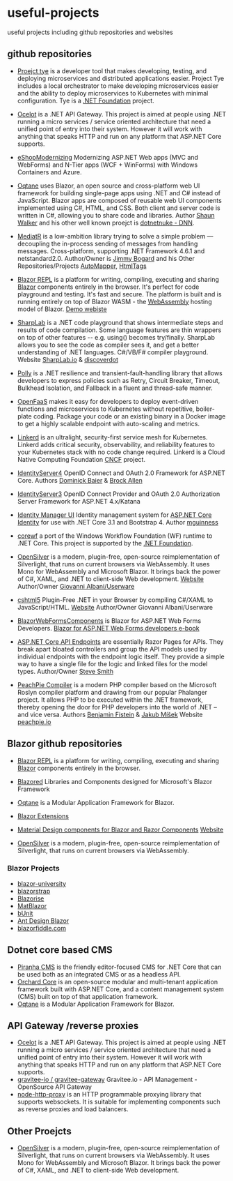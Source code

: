 # useful-projects
useful projects including github repositories and websites

## github repositories
- [Proejct tye](https://github.com/dotnet/tye)
is a developer tool that makes developing, testing, and deploying microservices and distributed applications easier. Project Tye includes a local orchestrator to make developing microservices easier and the ability to deploy microservices to Kubernetes with minimal configuration. 
Tye is a [.NET Foundation](https://www.dotnetfoundation.org/projects) project.

- [Ocelot](https://github.com/ThreeMammals/Ocelot) is a .NET API Gateway. This project is aimed at people using .NET running a micro services / service oriented architecture that need a unified point of entry into their system. However it will work with anything that speaks HTTP and run on any platform that ASP.NET Core supports.

- [eShopModernizing](https://github.com/dotnet-architecture/eShopModernizing) Modernizing ASP.NET Web apps (MVC and WebForms) and N-Tier apps (WCF + WinForms) with Windows Containers and Azure.

- [Oqtane](https://github.com/oqtane/oqtane.framework) uses Blazor, an open source and cross-platform web UI framework for building single-page apps using .NET and C# instead of JavaScript. Blazor apps are composed of reusable web UI components implemented using C#, HTML, and CSS. Both client and server code is written in C#, allowing you to share code and libraries.  Author [Shaun Walker](https://github.com/sbwalker) and his other well known proejct is [dotnetnuke - DNN](https://github.com/sbwalker/Dnn.Platform).


- [MediatR](https://github.com/jbogard/MediatR) is a low-ambition library trying to solve a simple problem — decoupling the in-process sending of messages from handling messages. Cross-platform, supporting .NET Framework 4.6.1 and netstandard2.0.
Author/Owner is [Jimmy Bogard](https://github.com/jbogard) and his Other Repositories/Projects [AutoMapper](https://github.com/AutoMapper), [HtmlTags](https://github.com/HtmlTags/htmltags)

- [Blazor REPL](https://github.com/BlazorRepl/BlazorRepl) is a platform for writing, compiling, executing and sharing [Blazor](https://blazor.net) components entirely in the browser. It's perfect for code playground and testing. It's fast and secure. The platform is built and is running entirely on top of Blazor WASM - the [WebAssembly](https://webassembly.org) hosting model of Blazor. [Demo webiste](https://blazorrepl.com)

- [SharpLab](https://sharplab.io/)  is a .NET code playground that shows intermediate steps and results of code compilation. Some language features are thin wrappers on top of other features -- e.g. using() becomes try/finally. SharpLab allows you to see the code as compiler sees it, and get a better understanding of .NET languages.
 C#/VB/F# compiler playground. Website [SharpLab.io](https://sharplab.io/) & [discoverdot](https://discoverdot.net/projects/sharplab)

- [Polly](https://github.com/App-vNext/Polly) is a .NET resilience and transient-fault-handling library that allows developers to express policies such as Retry, Circuit Breaker, Timeout, Bulkhead Isolation, and Fallback in a fluent and thread-safe manner.

- [OpenFaaS](https://github.com/openfaas/faas) makes it easy for developers to deploy event-driven functions and microservices to Kubernetes without repetitive, boiler-plate coding. Package your code or an existing binary in a Docker image to get a highly scalable endpoint with auto-scaling and metrics.

- [Linkerd](https://github.com/linkerd/linkerd2) is an ultralight, security-first service mesh for Kubernetes. Linkerd adds critical security, observability, and reliability features to your Kubernetes stack with no code change required.
Linkerd is a Cloud Native Computing Foundation [CNCF](https://www.cncf.io/) project.

- [IdentityServer4](https://github.com/IdentityServer/IdentityServer4) OpenID Connect and OAuth 2.0 Framework for ASP.NET Core. Authors [Dominick Baier](https://github.com/leastprivilege) & [Brock Allen](https://github.com/brockallen)
- [IdentityServer3](https://github.com/IdentityServer/IdentityServer3) OpenID Connect Provider and OAuth 2.0 Authorization Server Framework for ASP.NET 4.x/Katana

- [Identity Manager UI](https://github.com/mguinness/IdentityManagerUI) Identity management system for [ASP.NET Core Identity](https://github.com/aspnet/AspNetCore/tree/master/src/Identity) for use with .NET Core 3.1 and Bootstrap 4. Author [mguinness](https://github.com/mguinness)

- [corewf](https://github.com/UiPath-Open/corewf) a port of the Windows Workflow Foundation (WF) runtime to .NET Core. This project is supported by the [.NET Foundation](https://dotnetfoundation.org).

- [OpenSilver](https://github.com/OpenSilver/OpenSilver) is a modern, plugin-free, open-source reimplementation of Silverlight, that runs on current browsers via WebAssembly. It uses Mono for WebAssembly and Microsoft Blazor. It brings back the power of C#, XAML, and .NET to client-side Web development. [Website](https://opensilver.net/)  Author/Owner [Giovanni Albani/Userware](https://github.com/cshtml5)

- [cshtml5](https://github.com/OpenSilver/OpenSilver) Plugin-Free .NET in your Browser by compiling C#/XAML to JavaScript/HTML. [Website](http://www.cshtml5.com/) Author/Owner Giovanni Albani/Userware 

- [BlazorWebFormsComponents](https://github.com/FritzAndFriends/BlazorWebFormsComponents) is Blazor for ASP.NET Web Forms Developers. [Blazor for ASP.NET Web Forms developers e-book](https://docs.microsoft.com/en-us/dotnet/architecture/blazor-for-web-forms-developers/)

- [ASP.NET Core API Endpoints](https://github.com/ardalis/ApiEndpoints) are essentially Razor Pages for APIs. They break apart bloated controllers and group the API models used by individual endpoints with the endpoint logic itself. They provide a simple way to have a single file for the logic and linked files for the model types. Author/Owner [Steve Smith](https://github.com/ardalis)

- [PeachPie Compiler](https://github.com/peachpiecompiler/peachpie) is a modern PHP compiler based on the Microsoft Roslyn compiler platform and drawing from our popular Phalanger project. It allows PHP to be executed within the .NET framework, thereby opening the door for PHP developers into the world of .NET – and vice versa. Authors [Benjamin Fistein](https://github.com/bfistein) & [Jakub Míšek](https://github.com/jakubmisek) Website [peachpie.io](https://www.peachpie.io/getstarted)

## Blazor github repositories
- [Blazor REPL](https://github.com/BlazorRepl/BlazorRepl) is a platform for writing, compiling, executing and sharing [Blazor](https://blazor.net) components entirely in the browser.
- [Blazored](https://github.com/Blazored) Libraries and Components designed for Microsoft's Blazor Framework
- [Oqtane](https://github.com/oqtane/oqtane.framework) is a Modular Application Framework for Blazor.

- [Blazor Extensions](https://github.com/BlazorExtensions)
- [Material Design components for Blazor and Razor Components](https://github.com/SamProf/MatBlazor)  [Website](https://www.matblazor.com/)
- [OpenSilver](https://github.com/OpenSilver/OpenSilver) is a modern, plugin-free, open-source reimplementation of Silverlight, that runs on current browsers via WebAssembly.

### Blazor Projects
- [blazor-university](https://blazor-university.com/)
- [blazorstrap](https://blazorstrap.io/)
- [Blazorise](https://blazorise.com/)
- [MatBlazor](https://www.matblazor.com/)
- [bUnit](https://bunit.egilhansen.com/)
- [Ant Design Blazor](https://ant-design-blazor.gitee.io/)
- [blazorfiddle.com](https://blazorfiddle.com/)

## Dotnet core based CMS
- [Piranha CMS](https://github.com/PiranhaCMS/piranha.core) is the friendly editor-focused CMS for .NET Core that can be used both as an integrated CMS or as a headless API.
- [Orchard Core](https://github.com/OrchardCMS/OrchardCore) is an open-source modular and multi-tenant application framework built with ASP.NET Core, and a content management system (CMS) built on top of that application framework.
- [Oqtane](https://github.com/oqtane/oqtane.framework) is a Modular Application Framework for Blazor.

## API Gateway /reverse proxies
- [Ocelot](https://github.com/ThreeMammals/Ocelot) is a .NET API Gateway. This project is aimed at people using .NET running a micro services / service oriented architecture that need a unified point of entry into their system. However it will work with anything that speaks HTTP and run on any platform that ASP.NET Core supports.
- [gravitee-io / gravitee-gateway](https://github.com/gravitee-io/gravitee-gateway) Gravitee.io - API Management - OpenSource API Gateway
- [node-http-proxy](https://github.com/http-party/node-http-proxy) is an HTTP programmable proxying library that supports websockets. It is suitable for implementing components such as reverse proxies and load balancers.

## Other Proejcts
- [OpenSilver](https://opensilver.net/) is a modern, plugin-free, open-source reimplementation of Silverlight, that runs on current browsers via WebAssembly. It uses Mono for WebAssembly and Microsoft Blazor. It brings back the power of C#, XAML, and .NET to client-side Web development.
